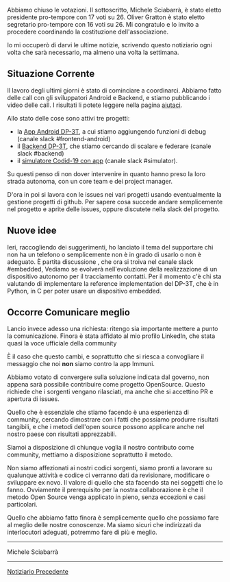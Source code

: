 Abbiamo chiuso le votazioni. Il sottoscritto, Michele Sciabarrà, è stato eletto presidente pro-tempore con 17 voti su 26.
Oliver Gratton è stato eletto segretario pro-tempore con 16 voti su 26. Mi congratulo e lo invito a procedere 
coordinando la costituzione dell'associazione.

Io mi occuperò di darvi le ultime notizie, scrivendo questo notiziario ogni volta che sarà necessario, 
ma almeno una volta la settimana.

## Situazione Corrente

Il lavoro degli ultimi giorni è stato di cominciare a coordinarci. Abbiamo fatto delle call con gli sviluppatori 
Android e Backend, e stiamo pubblicando i video delle call. I risultati li potete leggere nella pagina [aiutaci](/helpus.md).

Allo stato delle cose sono attivi tre progetti: 
- la [App Android DP-3T](https://github.com/noiapp/noi-app-android), a cui stiamo aggiungendo funzioni di debug (canale slack #frontend-android)
- il [Backend DP-3T](https://github.com/noiapp/noi-app-backend), che stiamo cercando di scalare e federare (canale slack #backend)
- il [simulatore Codid-19 con app](https://github.com/noiapp/covid-19-spread-simulator) (canale slack #simulator).

Su questi penso di non dover intervenire in quanto hanno preso la loro strada autonoma, con un core team e dei project manager.

D'ora in poi si lavora con le issues nei vari progetti usando eventualmente la gestione progetti di github. Per sapere cosa succede andare semplicemente nel progetto e aprite delle issues, oppure discutete nella slack del progetto.

## Nuove idee

Ieri, raccogliendo dei suggerimenti, ho lanciato il tema del supportare chi non ha un telefono 
o semplicemente non è in grado di usarlo o non è adeguato. È partita discussione , che ora si troiva  nel canale slack #embedded, Vediamo se evolverà nell'evoluzione della realizzazione di un dispositivo autonomo per il tracciamento contatti. Per il momento c'è chi sta valutando di implementare la reference implementation del DP-3T, che è in Python, in C per poter usare un dispositivo embedded.

## Occorre Comunicare meglio

Lancio invece adesso una richiesta: ritengo sia importante mettere a punto la comunicazione.
Finora è stata affidato al mio profilo LinkedIn, che stata quasi la voce ufficiale della community

È il caso che questo cambi, e soprattutto che si riesca a convogliare il messaggio che noi **non** siamo contro la app Immuni.

Abbiamo votato di convergere sulla soluzione indicata dal governo, non appena sarà possibile contribuire come progetto OpenSource. Questo richiede che i sorgenti vengano rilasciati, ma anche che si accettino PR e apertura di issues.

Quello che è essenziale che stiamo facendo è una esperienza di community, cercando dimostrare con i fatti 
che possiamo produrre risultati tangibili, e che i metodi dell'open source possono applicare anche nel nostro paese con risultati apprezzabili.

Siamoi a disposizione di chiunque voglia il nostro contributo come community, mettiamo a disposizione soprattutto il metodo.

Non siamo affezionati ai nostri codici sorgenti, siamo pronti a lavorare su qualunque attività e codice ci verranno dati 
da revisionare, modificare o sviluppare ex novo. Il valore di quello che sta facendo sta nei soggetti che lo fanno. Ovviamente il prerequisito per la nostra collaborazione è che il metodo Open Source venga applicato in pieno, senza eccezioni e casi particolari. 

Quello che abbiamo fatto finora è semplicemente quello che possiamo fare al meglio delle nostre conoscenze.
Ma siamo sicuri che indirizzati da interlocutori adeguati, potremmo fare di più e meglio.

---

Michele Sciabarrà

---
[Notiziario Precedente](news-2020-04-01.md)
